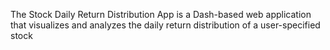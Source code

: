The Stock Daily Return Distribution App is a Dash-based web application that visualizes and analyzes the daily return distribution of a user-specified stock
